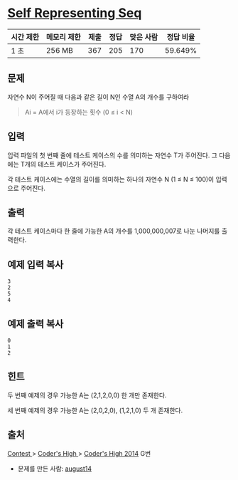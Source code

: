 # [Self Representing Seq](https://www.acmicpc.net/problem/10220)

| 시간 제한 | 메모리 제한 | 제출   | 정답   | 맞은 사람 | 정답 비율   |
| ----- | ------ | ---- | ---- | ----- | ------- |
| 1 초   | 256 MB | 367  | 205  | 170   | 59.649% |

## 문제

자연수 N이 주어질 때 다음과 같은 길이 N인 수열 A의 개수를 구하여라

> Ai = A에서 i가 등장하는 횟수 (0 ≤ i < N)

## 입력

입력 파일의 첫 번째 줄에 테스트 케이스의 수를 의미하는 자연수 T가 주어진다. 그 다음에는 T개의 테스트 케이스가 주어진다.

각 테스트 케이스에는 수열의 길이를 의미하는 하나의 자연수 N (1 ≤ N ≤ 100)이 입력으로 주어진다.

## 출력

각 테스트 케이스마다 한 줄에 가능한 A의 개수를 1,000,000,007로 나눈 나머지를 출력한다.

## 예제 입력 복사

```
3
2
5
4

```

## 예제 출력 복사

```
0
1
2

```

## 힌트

두 번째 예제의 경우 가능한 A는 (2,1,2,0,0) 한 개만 존재한다.

세 번째 예제의 경우 가능한 A는 (2,0,2,0), (1,2,1,0) 두 개 존재한다.

## 출처

[Contest ](https://www.acmicpc.net/category/45)> [Coder's High ](https://www.acmicpc.net/category/215)> [Coder's High 2014](https://www.acmicpc.net/category/detail/1280) G번

- 문제를 만든 사람: [august14](https://www.acmicpc.net/user/august14)